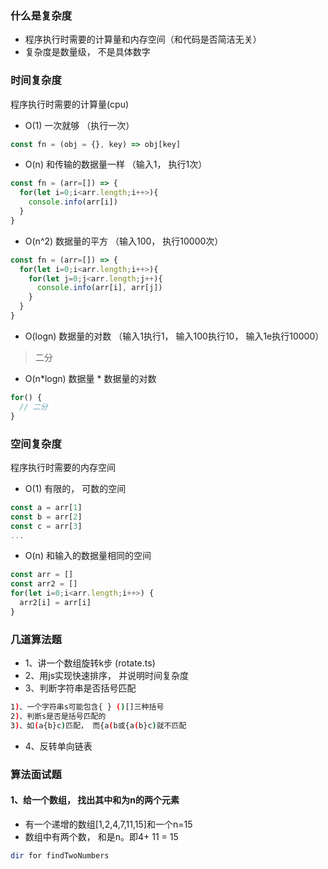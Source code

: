 <!-- 算法复杂度 -->

### 什么是复杂度
- 程序执行时需要的计算量和内存空间（和代码是否简洁无关）
- 复杂度是数量级， 不是具体数字

### 时间复杂度
程序执行时需要的计算量(cpu)
- O(1) 一次就够 （执行一次）
```javascript
const fn = (obj = {}, key) => obj[key] 
```
- O(n) 和传输的数据量一样 （输入1， 执行1次）
```javascript
const fn = (arr=[]) => {
  for(let i=0;i<arr.length;i++>){
    console.info(arr[i])
  }
}
```
- O(n^2) 数据量的平方 （输入100， 执行10000次）
```javascript
const fn = (arr=[]) => {
  for(let i=0;i<arr.length;i++>){
    for(let j=0;j<arr.length;j++){
      console.info(arr[i], arr[j])
    }
  }
} 
```
- O(logn) 数据量的对数 （输入1执行1， 输入100执行10， 输入1e执行10000）
> 二分

- O(n*logn) 数据量 * 数据量的对数
```javascript
for() {
  // 二分
}
```
### 空间复杂度
程序执行时需要的内存空间   
- O(1) 有限的， 可数的空间
```javascript
const a = arr[1]
const b = arr[2]
const c = arr[3]
...
```
- O(n) 和输入的数据量相同的空间
```javascript
const arr = []
const arr2 = []
for(let i=0;i<arr.length;i++>) {
  arr2[i] = arr[i]       
}
```
### 几道算法题
- 1、讲一个数组旋转k步 (rotate.ts)
- 2、用js实现快速排序， 并说明时间复杂度
- 3、判断字符串是否括号匹配
```bash
1)、一个字符串s可能包含{ } ()[]三种括号
2)、判断s是否是括号匹配的
3)、如(a{b}c)匹配， 而{a(b或{a(b}c)就不匹配
```
- 4、反转单向链表

### 算法面试题
#### 1、给一个数组， 找出其中和为n的两个元素
- 有一个递增的数组[1,2,4,7,11,15]和一个n=15
- 数组中有两个数， 和是n。即4+ 11 = 15
```bash
dir for findTwoNumbers
```